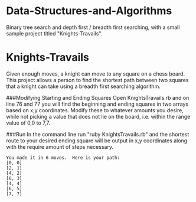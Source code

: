 # Data-Structures-and-Algorithms
Binary tree search and depth first / breadth first searching, with a 
small sample project titled "Knights-Travails".

# Knights-Travails
Given enough moves, a knight can move to any square on a chess board.
This project allows a person to find the shortest path between two 
squares that a knight can take using a breadth first searching algorithm.

###Modifying Starting and Ending Squares
Open KnightsTravails.rb and on line 76 and 77 you will find the beginning 
and ending squares in two arrays based on x,y coordinates.  Modify these
to whatever amounts you desire, while not picking a value that does not 
lie on the board, i.e. within the range value of 0,0 to 7,7.  

###Run
In the command line run "ruby KnightsTravails.rb" and the shortest route
to your desired ending square will be output in x,y coordinates along with
the require amount of steps necessary.

```
You made it in 6 moves.  Here is your path: 
[0, 0]
[2, 1]
[4, 2]
[6, 3]
[4, 4]
[6, 5]
[7, 7]
```
